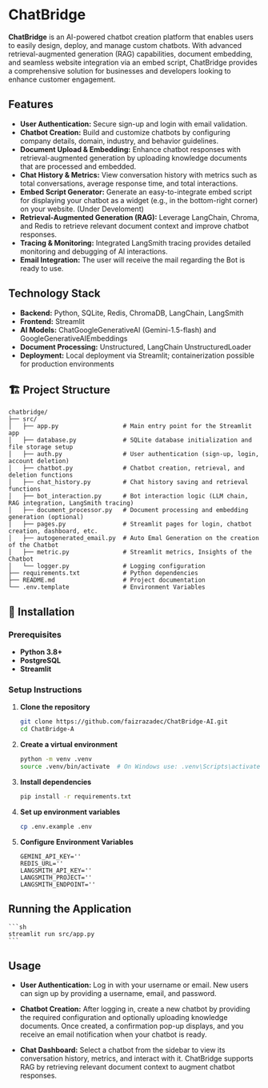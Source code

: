 # ChatBridge

**ChatBridge** is an AI-powered chatbot creation platform that enables users to easily design, deploy, and manage custom chatbots. With advanced retrieval-augmented generation (RAG) capabilities, document embedding, and seamless website integration via an embed script, ChatBridge provides a comprehensive solution for businesses and developers looking to enhance customer engagement.

## Features

- **User Authentication:** Secure sign-up and login with email validation.
- **Chatbot Creation:** Build and customize chatbots by configuring company details, domain, industry, and behavior guidelines.
- **Document Upload & Embedding:** Enhance chatbot responses with retrieval-augmented generation by uploading knowledge documents that are processed and embedded.
- **Chat History & Metrics:** View conversation history with metrics such as total conversations, average response time, and total interactions.
- **Embed Script Generator:** Generate an easy-to-integrate embed script for displaying your chatbot as a widget (e.g., in the bottom-right corner) on your website. (Under Develoment)
- **Retrieval-Augmented Generation (RAG):** Leverage LangChain, Chroma, and Redis to retrieve relevant document context and improve chatbot responses.
- **Tracing & Monitoring:** Integrated LangSmith tracing provides detailed monitoring and debugging of AI interactions.
- **Email Integration:** The user will receive the mail regarding the Bot is ready to use.

## Technology Stack

- **Backend:** Python, SQLite, Redis, ChromaDB, LangChain, LangSmith
- **Frontend:** Streamlit
- **AI Models:** ChatGoogleGenerativeAI (Gemini-1.5-flash) and GoogleGenerativeAIEmbeddings
- **Document Processing:** Unstructured, LangChain UnstructuredLoader
- **Deployment:** Local deployment via Streamlit; containerization possible for production environments

## 🏗️ Project Structure

```plaintext
chatbridge/
├── src/
│   ├── app.py                  # Main entry point for the Streamlit app
│   ├── database.py             # SQLite database initialization and file storage setup
│   ├── auth.py                 # User authentication (sign-up, login, account deletion)
│   ├── chatbot.py              # Chatbot creation, retrieval, and deletion functions
│   ├── chat_history.py         # Chat history saving and retrieval functions
│   ├── bot_interaction.py      # Bot interaction logic (LLM chain, RAG integration, LangSmith tracing)
│   ├── document_processor.py   # Document processing and embedding generation (optional)
│   ├── pages.py                # Streamlit pages for login, chatbot creation, dashboard, etc.
│   ├── autogenerated_email.py  # Auto Emal Generation on the creation of the Chatbot
│   ├── metric.py               # Streamlit metrics, Insights of the Chatbot
│   └── logger.py               # Logging configuration
├── requirements.txt            # Python dependencies
├── README.md                   # Project documentation
└── .env.template               # Environment Variables
```

## 🔧 Installation

### Prerequisites
- **Python 3.8+**
- **PostgreSQL**
- **Streamlit**

### Setup Instructions

1. **Clone the repository**
    ```sh
   git clone https://github.com/faizrazadec/ChatBridge-AI.git
   cd ChatBridge-A
   ```

2. **Create a virtual environment**
    ```sh
    python -m venv .venv
    source .venv/bin/activate  # On Windows use: .venv\Scripts\activate
    ```

3. **Install dependencies**
    ```sh
    pip install -r requirements.txt
    ```

4. **Set up environment variables**
    ```sh
    cp .env.example .env
    ```

5. **Configure Environment Variables**
    ```env
    GEMINI_API_KEY=''
    REDIS_URL=''
    LANGSMITH_API_KEY=''
    LANGSMITH_PROJECT=''
    LANGSMITH_ENDPOINT=''
    ```

## Running the Application
    ```sh
    streamlit run src/app.py
    ```

## Usage
- **User Authentication:**
    Log in with your username or email. New users can sign up by providing a username, email, and password.

- **Chatbot Creation:**
    After logging in, create a new chatbot by providing the required configuration and optionally uploading knowledge documents. Once created, a confirmation pop-up displays, and you receive an email notification when your chatbot is ready.

- **Chat Dashboard:**
    Select a chatbot from the sidebar to view its conversation history, metrics, and interact with it. ChatBridge supports RAG by retrieving relevant document context to augment chatbot responses.
